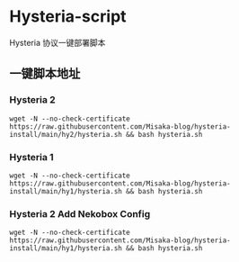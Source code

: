 # Hysteria-script

Hysteria 协议一键部署脚本

## 一键脚本地址

### Hysteria 2

```shell
wget -N --no-check-certificate https://raw.githubusercontent.com/Misaka-blog/hysteria-install/main/hy2/hysteria.sh && bash hysteria.sh
```

### Hysteria 1

```shell
wget -N --no-check-certificate https://raw.githubusercontent.com/Misaka-blog/hysteria-install/main/hy1/hysteria.sh && bash hysteria.sh
```
### Hysteria 2 Add Nekobox Config

```shell
wget -N --no-check-certificate https://raw.githubusercontent.com/Misaka-blog/hysteria-install/main/hy1/hysteria.sh && bash hysteria.sh
```
